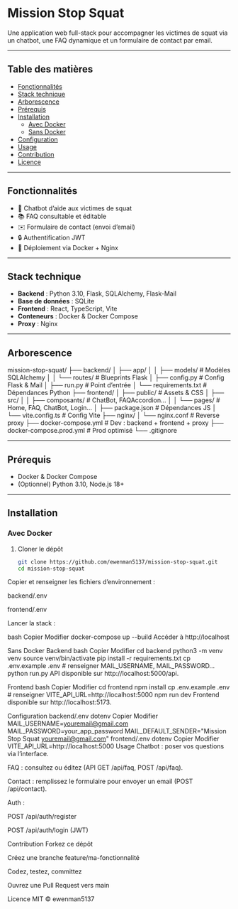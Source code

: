 # Mission Stop Squat

Une application web full-stack pour accompagner les victimes de squat via un chatbot, une FAQ dynamique et un formulaire de contact par email.

---

## Table des matières

- [Fonctionnalités](#fonctionnalités)  
- [Stack technique](#stack-technique)  
- [Arborescence](#arborescence)  
- [Prérequis](#prérequis)  
- [Installation](#installation)  
  - [Avec Docker](#avec-docker)  
  - [Sans Docker](#sans-docker)  
- [Configuration](#configuration)  
- [Usage](#usage)  
- [Contribution](#contribution)  
- [Licence](#licence)  

---

## Fonctionnalités

- 🤖 Chatbot d’aide aux victimes de squat  
- 📚 FAQ consultable et éditable  
- ✉️ Formulaire de contact (envoi d’email)  
- 🔒 Authentification JWT  
- 🚀 Déploiement via Docker + Nginx  

---

## Stack technique

- **Backend** : Python 3.10, Flask, SQLAlchemy, Flask-Mail  
- **Base de données** : SQLite  
- **Frontend** : React, TypeScript, Vite  
- **Conteneurs** : Docker & Docker Compose  
- **Proxy** : Nginx  

---

## Arborescence

mission-stop-squat/
├── backend/
│ ├── app/
│ │ ├── models/ # Modèles SQLAlchemy
│ │ └── routes/ # Blueprints Flask
│ ├── config.py # Config Flask & Mail
│ ├── run.py # Point d’entrée
│ └── requirements.txt # Dépendances Python
├── frontend/
│ ├── public/ # Assets & CSS
│ ├── src/
│ │ ├── composants/ # ChatBot, FAQAccordion…
│ │ └── pages/ # Home, FAQ, ChatBot, Login…
│ ├── package.json # Dépendances JS
│ └── vite.config.ts # Config Vite
├── nginx/
│ └── nginx.conf # Reverse proxy
├── docker-compose.yml # Dev : backend + frontend + proxy
├── docker-compose.prod.yml # Prod optimisé
└── .gitignore

---

## Prérequis

- Docker & Docker Compose  
- (Optionnel) Python 3.10, Node.js 18+  

---

## Installation

### Avec Docker

1. Cloner le dépôt  
   ```bash
   git clone https://github.com/ewenman5137/mission-stop-squat.git
   cd mission-stop-squat

Copier et renseigner les fichiers d’environnement :

backend/.env

frontend/.env

Lancer la stack :

bash
Copier
Modifier
docker-compose up --build
Accéder à http://localhost

Sans Docker
Backend
bash
Copier
Modifier
cd backend
python3 -m venv venv
source venv/bin/activate
pip install -r requirements.txt
cp .env.example .env    # renseigner MAIL_USERNAME, MAIL_PASSWORD…
python run.py
API disponible sur http://localhost:5000/api.

Frontend
bash
Copier
Modifier
cd frontend
npm install
cp .env.example .env    # renseigner VITE_API_URL=http://localhost:5000
npm run dev
Frontend disponible sur http://localhost:5173.

Configuration
backend/.env
dotenv
Copier
Modifier
MAIL_USERNAME=youremail@gmail.com
MAIL_PASSWORD=your_app_password
MAIL_DEFAULT_SENDER="Mission Stop Squat <youremail@gmail.com>"
frontend/.env
dotenv
Copier
Modifier
VITE_API_URL=http://localhost:5000
Usage
Chatbot : poser vos questions via l’interface.

FAQ : consultez ou éditez (API GET /api/faq, POST /api/faq).

Contact : remplissez le formulaire pour envoyer un email (POST /api/contact).

Auth :

POST /api/auth/register

POST /api/auth/login (JWT)

Contribution
Forkez ce dépôt

Créez une branche feature/ma-fonctionnalité

Codez, testez, committez

Ouvrez une Pull Request vers main

Licence
MIT © ewenman5137
